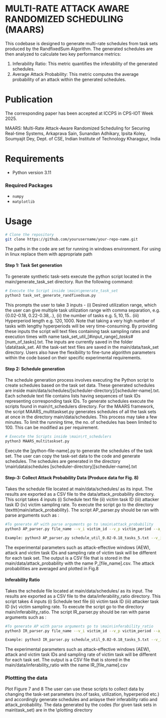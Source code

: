# MULTI-RATE ATTACK AWARE RANDOMIZED SCHEDULING (MAARS)
This codebase is designed to generate multi-rate schedules from task sets produced by the RandfixedSum Algorithm. The generated schedules are then analyzed to calculate two key performance metrics:
1. Inferability Ratio: This metric quantifies the inferability of the generated schedules.
2. Average Attack Probability: This metric computes the average probability of an attack within the generated schedules.

# Publication

The corresponding paper has been accepted at ICCPS in CPS-IOT Week 2025.

MAARS: Multi-Rate Attack-Aware Randomized Scheduling for Securing Real-time Systems, Arkaprava Sain, Sunandan Adhikary, Ipsita Koley, Soumyajit Dey, Dept. of CSE, Indian Institute of Technology Kharagpur, India


# Requirements

- Python version 3.11

### Required Packages

- `numpy`
- `matplotlib`

# Usage

```bash
# Clone the repository
git clone https://github.com/yourusername/your-repo-name.git
```
The paths in the code are set for running in windows environment. For using in linux replace them with appropriate path

#### Step 1: Task Set generation
To generate synthetic task-sets execute the python script located in the main/generate_task_set directory. Run the following command: 
```bash
# Execute the Script inside \main\generate_task_set
python3 task_set_generate_randfixedsum.py
```
This prompts the user to take 3 inputs - (i) Desired utilization range, which the user can give multiple task utilization range with comma separation, e.g. {0.02-0.18, 0.22-0.38,..}, (ii) the number of tasks e.g. $5,10,15..$ (iii) Hyperperiod length e.g. $120, 1000$. Note that taking a very high number of tasks with lengthy hyperperiods will be very time-consuming. By providing these inputs the script will text files containing task sampling rates and execution times with name task_set_util_[#input_range]__tasks_#[num_of_tasks].txt. The inputs are currently saved in the folder \data\task_set. All the task-set text files are saved in the main/data/task_set directory. Users also have the flexibility to fine-tune algorithm parameters within the code based on their specific experimental requirements.

#### Step 2: Schedule generation

The schedule generation process involves executing the Python script to create schedules based on the task set data. These generated schedules are inside main/data/schedules/[scheduler-directory]/[scheduler-name].txt. Each schedule text file contains lists having sequences of task IDs representing corresponding task IDs. To generate schedules execute the scripts found in main/rt_schedulers directory. For the MAARS framework, the script MAARS_multitaskset.py generates schedules of all the task sets at once in the directory main/data/schedules. This process may take a few minutes. To limit the running time, the no. of schedules has been limited to 100. This can be modified as per requirement.  

```bash
# Execute the Scripts inside \main\rt_schedulers
python3 MAARS_multitaskset.py
```
Execute the [python-file-name].py to generate the schedules of the task set. The user can copy the task-set data to the code and generate schedules. The schedules are generated in the directory \main\data\schedules \[scheduler-directory]\[scheduler-name].txt

#### Step-3: Collect Attack Probability Data (Produce data for Fig. 8)

Takes the schedule file located at main/data/schedules/ as its input. The results are exported as a CSV file to the data/attack_probability directory. This script takes 4 inputs (i) Schedule text file (ii) victim task ID (iii) attacker task ID (iv) victim sampling rate. To execute the script go to the directory \texttt{main/attack_probability}. The script AP_parser.py should be ran with parse arguments such as : 
```bash
#To generate AP with parse arguments go to \main\attack_probability  
python3 AP_parser.py file_name --v_i victim_id --v_p victim_period --a_i attacker_id

Example: python3 AP_parser.py schedule_util_0.02-0.18_tasks_5.txt --v_i 1 --v_p 20 --a_i 4
```
The experimental parameters such as attack-effective windows (AEW), attack and victim task IDs and sampling rate of victim task will be different for each task set. The output is a CSV file that is stored in the main/data/attack_probability with the name P_[file_name].csv. The attack probabilities are averaged and plotted in Fig.8


#### Inferability Ratio

Takes the schedule file located at main/data/schedules/ as its input. The results are exported as a CSV file to the data/inferability_ratio directory. This script takes 4 inputs (i) Schedule text file (ii) victim task ID (iii) attacker task ID (iv) victim sampling rate. To execute the script go to the directory main/inferability_ratio. The script
IR_parser.py should be ran with parse arguments such as :

```bash
#To generate AP with parse arguments go to \main\inferability_ratio 
python3 IR_parser.py file_name --v_i victim_id --v_p victim_period --a_i attacker_id

Example: python3 IR_parser.py schedule_util_0.02-0.18_tasks_5.txt --v_i 1 --v_p 20 --a_i 4
```
The experimental parameters such as attack-effective windows (AEW), attack and victim task IDs and sampling rate of victim task will be different for each task set. The output is a CSV file that is stored in the main/data/inferability_ratio with the name IR_[file_name].csv


### Plottting the data

Plot Figure 7 and 8
The user can use these scripts to collect data by changing the task-set parameters (no.of tasks, utilization, hyperperiod etc.) and accordingly generate schedules and anlayse their inferability ratio and attack_probability. The data generated by the codes (for given task sets in main\task_set) are in the \plotting directory



